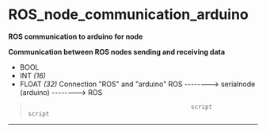 **ROS_node_communication_arduino**
=====================

**ROS communication to arduino for node**

**Communication between ROS nodes sending and receiving data**

- BOOL
- INT *(16)*
- FLOAT *(32)*
Connection "ROS" and "arduino" ROS --------> serialnode (arduino) --------> ROS
>                                                   script                       script
-------------------
